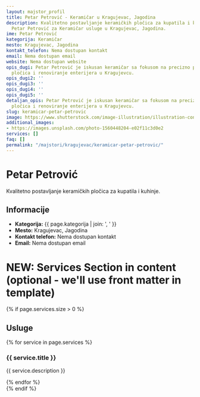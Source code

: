 ```yaml
---
layout: majstor_profil
title: Petar Petrović - Keramičar u Kragujevac, Jagodina
description: Kvalitetno postavljanje keramičkih pločica za kupatila i kuhinje. Pronađite
  Petar Petrović za Keramičar usluge u Kragujevac, Jagodina.
ime: Petar Petrović
kategorija: Keramičar
mesto: Kragujevac, Jagodina
kontakt_telefon: Nema dostupan kontakt
email: Nema dostupan email
website: Nema dostupan website
opis_dugi: Petar Petrović je iskusan keramičar sa fokusom na precizno postavljanje
  pločica i renoviranje enterijera u Kragujevcu.
opis_dugi2: ''
opis_dugi3: ''
opis_dugi4: ''
opis_dugi5: ''
detaljan_opis: Petar Petrović je iskusan keramičar sa fokusom na precizno postavljanje
  pločica i renoviranje enterijera u Kragujevcu.
slug: keramicar-petar-petrovic
image: https://www.shutterstock.com/image-illustration/illustration-construction-worker-purple-jacket-600nw-2609794615.jpg
additional_images:
- https://images.unsplash.com/photo-1560448204-e02f11c3d0e2
services: []
faq: []
permalink: "/majstori/kragujevac/keramicar-petar-petrovic/"
---
```

# Petar Petrović
<p class="description">Kvalitetno postavljanje keramičkih pločica za kupatila i kuhinje.</p>

<div class="majstor-details">
  <h2>Informacije</h2>
  <ul>
    <li><strong>Kategorija:</strong> {{ page.kategorija | join: ', ' }}</li>
    <li><strong>Mesto:</strong> Kragujevac, Jagodina</li>
    <li><strong>Kontakt telefon:</strong> Nema dostupan kontakt</li>
    <li><strong>Email:</strong> Nema dostupan email</li>
  </ul>
</div>

# NEW: Services Section in content (optional - we'll use front matter in template)
{% if page.services.size > 0 %}
<div class="services-section">
  <h2>Usluge</h2>
  {% for service in page.services %}
  <div class="service-block">
    <h3>{{ service.title }}</h3>
    <p>{{ service.description }}</p>
  </div>
  {% endfor %}
</div>
{% endif %}
